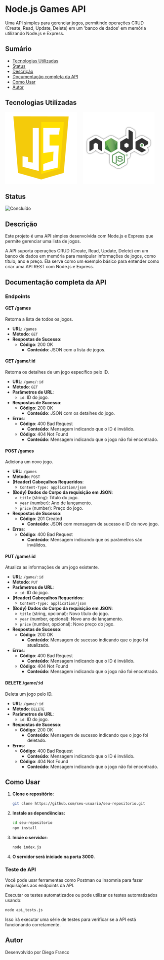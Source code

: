 # Node.js Games API

Uma API simples para gerenciar jogos, permitindo operações CRUD (Create, Read, Update, Delete) em um 'banco de dados' em memória utilizando Node.js e Express.

## Sumário

- [Tecnologias Utilizadas](#tecnologias-utilizadas)
- [Status](#status)
- [Descrição](#descrição)
- [Documentação completa da API](#documentação-completa-da-api)
- [Como Usar](#como-usar)
- [Autor](#autor)

## Tecnologias Utilizadas

<div style="display: flex; flex-direction: row;">
  <div style="margin-right: 20px; display: flex; justify-content: flex-start;">
    <img src="img/js.png" alt="Logo JavaScript" width="250"/>
  </div>
  <div style="margin-right: 20px; display: flex; justify-content: flex-start;">
    <img src="img/node.png" alt="Logo Node.js" width="250"/>
  </div>
</div>

## Status

![Concluído](http://img.shields.io/static/v1?label=STATUS&message=CONCLUIDO&color=GREEN&style=for-the-badge)

## Descrição

Este projeto é uma API simples desenvolvida com Node.js e Express que permite gerenciar uma lista de jogos.

A API suporta operações CRUD (Create, Read, Update, Delete) em um banco de dados em memória para manipular informações de jogos, como título, ano e preço. Ela serve como um exemplo básico para entender como criar uma API REST com Node.js e Express.

## Documentação completa da API

### Endpoints

#### GET /games

Retorna a lista de todos os jogos.

- **URL**: `/games`
- **Método**: `GET`
- **Respostas de Sucesso**:
  - **Código**: 200 OK
    - **Conteúdo**: JSON com a lista de jogos.

#### GET /game/:id

Retorna os detalhes de um jogo específico pelo ID.

- **URL**: `/game/:id`
- **Método**: `GET`
- **Parâmetros de URL**:
  - `id`: ID do jogo.
- **Respostas de Sucesso**:
  - **Código**: 200 OK
    - **Conteúdo**: JSON com os detalhes do jogo.
- **Erros**:
  - **Código**: 400 Bad Request
    - **Conteúdo**: Mensagem indicando que o ID é inválido.
  - **Código**: 404 Not Found
    - **Conteúdo**: Mensagem indicando que o jogo não foi encontrado.

#### POST /games

Adiciona um novo jogo.

- **URL**: `/games`
- **Método**: `POST`
- **(Header) Cabeçalhos Requeridos**:
  - `Content-Type: application/json`
- **(Body) Dados do Corpo da requisição em JSON**:
  - `title` (string): Título do jogo.
  - `year` (number): Ano de lançamento.
  - `price` (number): Preço do jogo.
- **Respostas de Sucesso**:
  - **Código**: 201 Created
    - **Conteúdo**: JSON com mensagem de sucesso e ID do novo jogo.
- **Erros**:
  - **Código**: 400 Bad Request
    - **Conteúdo**: Mensagem indicando que os parâmetros são inválidos.

#### PUT /game/:id

Atualiza as informações de um jogo existente.

- **URL**: `/game/:id`
- **Método**: `PUT`
- **Parâmetros de URL**:
  - `id`: ID do jogo.
- **(Header) Cabeçalhos Requeridos**:
  - `Content-Type: application/json`
- **(Body) Dados do Corpo da requisição em JSON**:
  - `title` (string, opcional): Novo título do jogo.
  - `year` (number, opcional): Novo ano de lançamento.
  - `price` (number, opcional): Novo preço do jogo.
- **Respostas de Sucesso**:
  - **Código**: 200 OK
    - **Conteúdo**: Mensagem de sucesso indicando que o jogo foi atualizado.
- **Erros**:
  - **Código**: 400 Bad Request
    - **Conteúdo**: Mensagem indicando que o ID é inválido.
  - **Código**: 404 Not Found
    - **Conteúdo**: Mensagem indicando que o jogo não foi encontrado.

#### DELETE /game/:id

Deleta um jogo pelo ID.

- **URL**: `/game/:id`
- **Método**: `DELETE`
- **Parâmetros de URL**:
  - `id`: ID do jogo.
- **Respostas de Sucesso**:
  - **Código**: 200 OK
    - **Conteúdo**: Mensagem de sucesso indicando que o jogo foi deletado.
- **Erros**:
  - **Código**: 400 Bad Request
    - **Conteúdo**: Mensagem indicando que o ID é inválido.
  - **Código**: 404 Not Found
    - **Conteúdo**: Mensagem indicando que o jogo não foi encontrado.

## Como Usar

1. **Clone o repositório:**

   ```bash
   git clone https://github.com/seu-usuario/seu-repositorio.git
   ```

2. **Instale as dependências:**

   ```bash
   cd seu-repositorio
   npm install
   ```

3. **Inicie o servidor:**

   ```bash
   node index.js
   ```

4. **O servidor será iniciado na porta 3000.**

### Teste de API

Você pode usar ferramentas como Postman ou Insomnia para fazer requisições aos endpoints da API.

Executar os testes automatizados ou pode utilizar os testes automatizados usando:

```bash
node api_tests.js
```

Isso irá executar uma série de testes para verificar se a API está funcionando corretamente.

## Autor

Desenvolvido por Diego Franco
